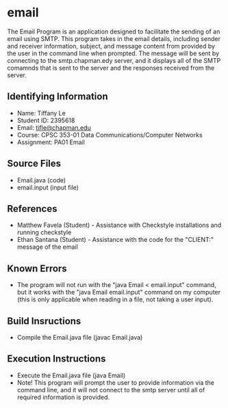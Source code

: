 # email

The Email Program is an application designed to facilitate the sending of an email using SMTP. This program takes in the email details, including sender and receiver information, subject, and message content from provided by the user in the command line when prompted. The message will be sent by connecting to the smtp.chapman.edy server, and it displays all of the SMTP comamnds that is sent to the server and the responses received from the server.

## Identifying Information

* Name: Tiffany Le
* Student ID: 2395618
* Email: tifle@chapman.edu
* Course: CPSC 353-01 Data Communications/Computer Networks
* Assignment: PA01 Email

## Source Files

* Email.java (code)
* email.input (input file)

## References

* Matthew Favela (Student) - Assistance with Checkstyle installations 
  and running checkstyle
* Ethan Santana (Student) - Assistance with the code for the "CLIENT:" message of the email

## Known Errors

* The program will not run with the "java Email < email.input" command, but
it works with the "java Email email.input" command on my computer (this is only
applicable when reading in a file, not taking a user input).

## Build Insructions

* Compile the Email.java file (javac Email.java)

## Execution Instructions

* Execute the Email.java file (java Email)
* Note! This program will prompt the user to provide information via the
  command line, and it will not connect to the smtp server until all of 
  required information is provided.
